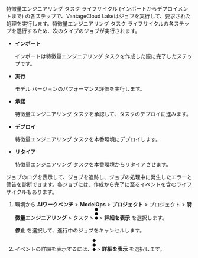 特徴量エンジニアリング タスク ライフサイクル (インポートからデプロイメントまで) の各ステップで、VantageCloud Lakeはジョブを実行して、要求された処理を実行します。特徴量エンジニアリング タスク ライフサイクルの各ステップを遂行するため、次のタイプのジョブが実行されます。

-   **インポート**

    インポートは特徴量エンジニアリング タスクを作成した際に完了したステップです。


-   **実行**

    モデル バージョンのパフォーマンス評価を実行します。


-   **承認**

    特徴量エンジニアリング タスクを承認して、タスクのデプロイに進みます。


-   **デプロイ**

    特徴量エンジニアリング タスクを本番環境にデプロイします。


-   **リタイア**

    特徴量エンジニアリング タスクを本番環境からリタイアさせます。


ジョブのログを表示して、ジョブを追跡し、ジョブの処理中に発生したエラーと警告を診断できます。各ジョブには、作成から完了に至るイベントを含むライフサイクルもあります。

1.  環境から **AIワークベンチ** > **ModelOps** > **プロジェクト** > プロジェクト > **特徴量エンジニアリング** > タスク > ![kebabメニュー](Images/zsz1597101912145.svg) > **詳細を表示** を選択します。

    **停止** を選択して、進行中のジョブをキャンセルします。


1.  イベントの詳細を表示するには、![kebabメニュー](Images/kxu1689287376217.svg) > **詳細を表示** を選択します。


